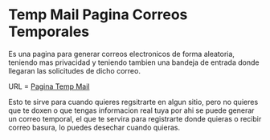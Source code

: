 # Temp Mail Pagina Correos Temporales

Es una pagina para generar correos electronicos de forma aleatoria, teniendo mas privacidad y teniendo tambien una bandeja de entrada donde llegaran las solicitudes de dicho correo.

URL = [Pagina Temp Mail](https://temp-mail.org)

Esto te sirve para cuando quieres regsitrarte en algun sitio, pero no quieres que te doxen o que tengas informacion real tuya por ahi se puede generar un correo temporal, el que te servira para registrarte donde quieras o recibir correo basura, lo puedes desechar cuando quieras.
